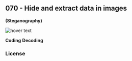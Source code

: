 <h2>070 - Hide and extract data in images</h2>
<b>(Steganography)</b>
<p></p>
<img src="https://img.shields.io/badge/C++-17 | opencv-blue" title="hover text">
<p></p>



<b>Coding</b>
<b>Decoding</b>

<h3>License</h3>
<a href="https://opencv.org/license/>link text</a>
